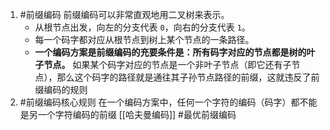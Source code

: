 1. #前缀编码 
	前缀编码可以非常直观地用二叉树来表示。
	*   从根节点出发，向左的分支代表 `0`，向右的分支代表 `1`。
	*   每一个码字都对应从根节点到树上某个节点的一条路径。
	*   **一个编码方案是前缀编码的充要条件是：所有码字对应的节点都是树的叶子节点。**
	如果某个码字对应的节点是一个非叶子节点（即它还有子节点），那么这个码字的路径就是通往其子孙节点路径的前缀，这就违反了前缀编码的规则
1. #前缀编码核心规则 
	在一个编码方案中，任何一个字符的编码（码字）都不能是另一个字符编码的前缀 
[[哈夫曼编码]]  #最优前缀编码  